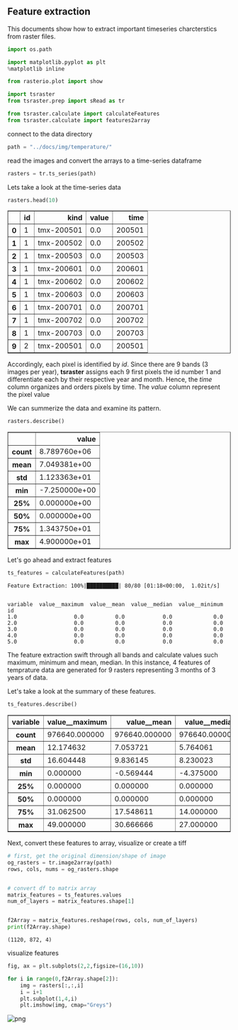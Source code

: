 
## Feature extraction

This documents show how to extract important timeseries charcterstics from raster files.


```python
import os.path

import matplotlib.pyplot as plt
%matplotlib inline

from rasterio.plot import show

import tsraster
from tsraster.prep import sRead as tr

from tsraster.calculate import calculateFeatures
from tsraster.calculate import features2array
```

connect to the data directory


```python
path = "../docs/img/temperature/"
```

read the images and convert the arrays to a time-series dataframe 


```python
rasters = tr.ts_series(path)
```

Lets take a look at the time-series data


```python
rasters.head(10)
```




<div>
<style scoped>
    .dataframe tbody tr th:only-of-type {
        vertical-align: middle;
    }

    .dataframe tbody tr th {
        vertical-align: top;
    }

    .dataframe thead th {
        text-align: right;
    }
</style>
<table border="1" class="dataframe">
  <thead>
    <tr style="text-align: right;">
      <th></th>
      <th>id</th>
      <th>kind</th>
      <th>value</th>
      <th>time</th>
    </tr>
  </thead>
  <tbody>
    <tr>
      <th>0</th>
      <td>1</td>
      <td>tmx-200501</td>
      <td>0.0</td>
      <td>200501</td>
    </tr>
    <tr>
      <th>1</th>
      <td>1</td>
      <td>tmx-200502</td>
      <td>0.0</td>
      <td>200502</td>
    </tr>
    <tr>
      <th>2</th>
      <td>1</td>
      <td>tmx-200503</td>
      <td>0.0</td>
      <td>200503</td>
    </tr>
    <tr>
      <th>3</th>
      <td>1</td>
      <td>tmx-200601</td>
      <td>0.0</td>
      <td>200601</td>
    </tr>
    <tr>
      <th>4</th>
      <td>1</td>
      <td>tmx-200602</td>
      <td>0.0</td>
      <td>200602</td>
    </tr>
    <tr>
      <th>5</th>
      <td>1</td>
      <td>tmx-200603</td>
      <td>0.0</td>
      <td>200603</td>
    </tr>
    <tr>
      <th>6</th>
      <td>1</td>
      <td>tmx-200701</td>
      <td>0.0</td>
      <td>200701</td>
    </tr>
    <tr>
      <th>7</th>
      <td>1</td>
      <td>tmx-200702</td>
      <td>0.0</td>
      <td>200702</td>
    </tr>
    <tr>
      <th>8</th>
      <td>1</td>
      <td>tmx-200703</td>
      <td>0.0</td>
      <td>200703</td>
    </tr>
    <tr>
      <th>9</th>
      <td>2</td>
      <td>tmx-200501</td>
      <td>0.0</td>
      <td>200501</td>
    </tr>
  </tbody>
</table>
</div>



Accordingly, each pixel is identified by *id*. Since there are 9 bands (3 images per year), **tsraster** assigns each 9 first pixels the id number 1 and differentiate each by their respective year and month. Hence, the *time* column organizes and orders pixels by time. The *value* column represent the pixel value

We can summerize the data and examine its pattern.


```python
rasters.describe()
```




<div>
<style scoped>
    .dataframe tbody tr th:only-of-type {
        vertical-align: middle;
    }

    .dataframe tbody tr th {
        vertical-align: top;
    }

    .dataframe thead th {
        text-align: right;
    }
</style>
<table border="1" class="dataframe">
  <thead>
    <tr style="text-align: right;">
      <th></th>
      <th>value</th>
    </tr>
  </thead>
  <tbody>
    <tr>
      <th>count</th>
      <td>8.789760e+06</td>
    </tr>
    <tr>
      <th>mean</th>
      <td>7.049381e+00</td>
    </tr>
    <tr>
      <th>std</th>
      <td>1.123363e+01</td>
    </tr>
    <tr>
      <th>min</th>
      <td>-7.250000e+00</td>
    </tr>
    <tr>
      <th>25%</th>
      <td>0.000000e+00</td>
    </tr>
    <tr>
      <th>50%</th>
      <td>0.000000e+00</td>
    </tr>
    <tr>
      <th>75%</th>
      <td>1.343750e+01</td>
    </tr>
    <tr>
      <th>max</th>
      <td>4.900000e+01</td>
    </tr>
  </tbody>
</table>
</div>



Let's go ahead and extract features


```python
ts_features = calculateFeatures(path)
```

    Feature Extraction: 100%|██████████| 80/80 [01:18<00:00,  1.02it/s]


    variable  value__maximum  value__mean  value__median  value__minimum
    id                                                                  
    1.0                  0.0          0.0            0.0             0.0
    2.0                  0.0          0.0            0.0             0.0
    3.0                  0.0          0.0            0.0             0.0
    4.0                  0.0          0.0            0.0             0.0
    5.0                  0.0          0.0            0.0             0.0


The feature extraction swift through all bands and calculate values such maximum, minimum and mean, median. 
In this instance, 4 features of temprature data are generated for 9 rasters representing 3 months of 3 years of data.

Let's take a look at the summary of these features.


```python
ts_features.describe()
```




<div>
<style scoped>
    .dataframe tbody tr th:only-of-type {
        vertical-align: middle;
    }

    .dataframe tbody tr th {
        vertical-align: top;
    }

    .dataframe thead th {
        text-align: right;
    }
</style>
<table border="1" class="dataframe">
  <thead>
    <tr style="text-align: right;">
      <th>variable</th>
      <th>value__maximum</th>
      <th>value__mean</th>
      <th>value__median</th>
      <th>value__minimum</th>
    </tr>
  </thead>
  <tbody>
    <tr>
      <th>count</th>
      <td>976640.000000</td>
      <td>976640.000000</td>
      <td>976640.000000</td>
      <td>976640.000000</td>
    </tr>
    <tr>
      <th>mean</th>
      <td>12.174632</td>
      <td>7.053721</td>
      <td>5.764061</td>
      <td>3.676642</td>
    </tr>
    <tr>
      <th>std</th>
      <td>16.604448</td>
      <td>9.836145</td>
      <td>8.230023</td>
      <td>5.625607</td>
    </tr>
    <tr>
      <th>min</th>
      <td>0.000000</td>
      <td>-0.569444</td>
      <td>-4.375000</td>
      <td>-7.250000</td>
    </tr>
    <tr>
      <th>25%</th>
      <td>0.000000</td>
      <td>0.000000</td>
      <td>0.000000</td>
      <td>0.000000</td>
    </tr>
    <tr>
      <th>50%</th>
      <td>0.000000</td>
      <td>0.000000</td>
      <td>0.000000</td>
      <td>0.000000</td>
    </tr>
    <tr>
      <th>75%</th>
      <td>31.062500</td>
      <td>17.548611</td>
      <td>14.000000</td>
      <td>8.687500</td>
    </tr>
    <tr>
      <th>max</th>
      <td>49.000000</td>
      <td>30.666666</td>
      <td>27.000000</td>
      <td>20.000000</td>
    </tr>
  </tbody>
</table>
</div>



Next, convert these features to array, visualize or create a tiff


```python
# first, get the original dimension/shape of image 
og_rasters = tr.image2array(path)
rows, cols, nums = og_rasters.shape


# convert df to matrix array
matrix_features = ts_features.values
num_of_layers = matrix_features.shape[1]


f2Array = matrix_features.reshape(rows, cols, num_of_layers)
print(f2Array.shape)

```

    (1120, 872, 4)


visualize features


```python
fig, ax = plt.subplots(2,2,figsize=(16,10))

for i in range(0,f2Array.shape[2]):
    img = rasters[:,:,i]
    i = i+1
    plt.subplot(1,4,i)
    plt.imshow(img, cmap="Greys")

```


![png](output_20_0.png)

